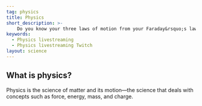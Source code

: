 ```yaml
---
tag: physics
title: Physics
short_description: >-
    Do you know your three laws of motion from your Faraday&rsquo;s law of induction?
keywords:
  - Physics livestreaming
  - Physics livestreaming Twitch
layout: science
---
```

## What is physics?

Physics is the science of matter and its motion—the science that deals with concepts such as force, energy, mass, and charge.
